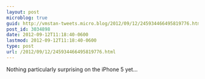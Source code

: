 ```yaml
---
layout: post
microblog: true
guid: http://vmstan-tweets.micro.blog/2012/09/12/245934466495819776.html
post_id: 3034898
date: 2012-09-12T11:18:40-0600
lastmod: 2012-09-12T11:18:40-0600
type: post
url: /2012/09/12/245934466495819776.html
---
```

Nothing particularly surprising on the iPhone 5 yet...
